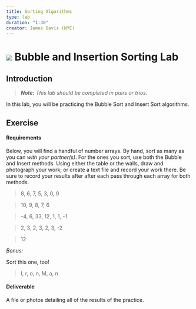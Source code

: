 ```yaml
---
title: Sorting Algorithms
type: lab
duration: "1:30"
creator: James Davis (NYC)
---
```


# ![](https://ga-dash.s3.amazonaws.com/production/assets/logo-9f88ae6c9c3871690e33280fcf557f33.png) Bubble and Insertion Sorting Lab

## Introduction

> ***Note:*** _This lab should be completed in pairs or trios._

In this lab, you will be practicing the Bubble Sort and Insert Sort algorithms.

## Exercise

#### Requirements

Below, you will find a handful of number arrays. By hand, sort as many as you can *with your partner(s)*. For the ones you sort, use both the Bubble and Insert methods. Using either the table or the walls, draw and photograph your work; or create a text file and record your work there. Be sure to record your results after after each pass through each array for both methods.

> 8, 6, 7, 5, 3, 0, 9

> 10, 9, 8, 7, 6

> -4, 6, 33, 12, 1, 1, -1

> 2, 3, 2, 3, 2, 3, -2

> 12

*Bonus:*

Sort this one, too!

> I, r, o, n, M, a, n

#### Deliverable

A file or photos detailing all of the results of the practice.
